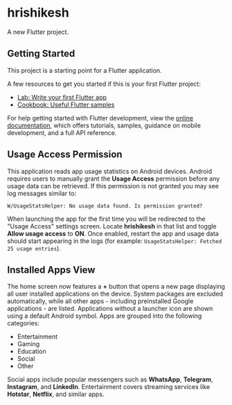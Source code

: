 # hrishikesh

A new Flutter project.

## Getting Started

This project is a starting point for a Flutter application.

A few resources to get you started if this is your first Flutter project:

- [Lab: Write your first Flutter app](https://docs.flutter.dev/get-started/codelab)
- [Cookbook: Useful Flutter samples](https://docs.flutter.dev/cookbook)

For help getting started with Flutter development, view the
[online documentation](https://docs.flutter.dev/), which offers tutorials,
samples, guidance on mobile development, and a full API reference.

## Usage Access Permission

This application reads app usage statistics on Android devices. Android
requires users to manually grant the **Usage Access** permission before any
usage data can be retrieved. If this permission is not granted you may see log
messages similar to:

```
W/UsageStatsHelper: No usage data found. Is permission granted?
```

When launching the app for the first time you will be redirected to the
"Usage Access" settings screen. Locate **hrishikesh** in that list and toggle
**Allow usage access** to **ON**. Once enabled, restart the app and usage data
should start appearing in the logs (for example:
`UsageStatsHelper: Fetched 25 usage entries`).

## Installed Apps View

The home screen now features a **+** button that opens a new page
displaying all user installed applications on the device. System
packages are excluded automatically, while all other apps - including
preinstalled Google applications - are listed. Applications without a
launcher icon are shown using a default Android symbol. Apps are
grouped into the following categories:

- Entertainment
- Gaming
- Education
- Social
- Other

Social apps include popular messengers such as **WhatsApp**, **Telegram**,
**Instagram**, and **LinkedIn**. Entertainment covers streaming services like
**Hotstar**, **Netflix**, and similar apps.
